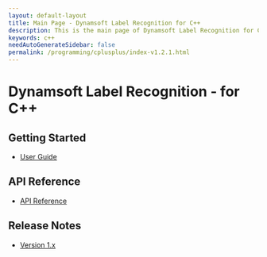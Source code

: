 ```yaml
---
layout: default-layout
title: Main Page - Dynamsoft Label Recognition for C++
description: This is the main page of Dynamsoft Label Recognition for C++ Language.
keywords: c++
needAutoGenerateSidebar: false
permalink: /programming/cplusplus/index-v1.2.1.html
---
```


# Dynamsoft Label Recognition - for C++

## Getting Started

- [User Guide]({{site.cpp}}user-guide.html)

## API Reference

- [API Reference]({{site.cpp_api}})

## Release Notes

- [Version 1.x]({{site.c-cplusplus-release-notes}}c-cpp-1.html)